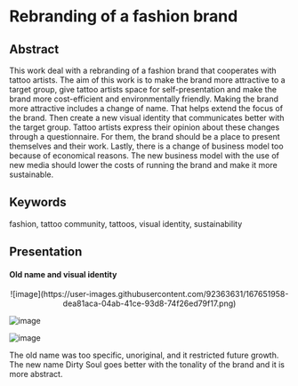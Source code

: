 # Rebranding of a fashion brand

## Abstract
This work deal with a rebranding of a fashion brand that cooperates with tattoo artists. The aim of this work is to make the brand more attractive to a target group, give tattoo artists space for self-presentation and make the brand more cost-efficient and environmentally friendly. Making the brand more attractive includes a change of name. That helps extend the focus of the brand. Then create a new visual identity that communicates better with the target group. Tattoo artists express their opinion about these changes through a questionnaire. For them, the brand should be a place to present themselves and their work. Lastly, there is a change of business model too because of economical reasons. The new business model with the use of new media should lower the costs of running the brand and make it more sustainable.

## Keywords
fashion, tattoo community, tattoos, visual identity, sustainability 

## Presentation
#### Old name and visual identity
<p align="center">
![image](https://user-images.githubusercontent.com/92363631/167651958-dea81aca-04ab-41ce-93d8-74f26ed79f17.png)
</p>

![image](https://user-images.githubusercontent.com/92363631/167651999-2ea77530-4b95-4a2f-a077-d2a4aaf4dc0d.png)

![image](https://user-images.githubusercontent.com/92363631/167652013-5038fd3c-f26c-4e21-9928-80694fe5c34b.png)

The old name was too specific, unoriginal, and it restricted future growth. The new name Dirty Soul goes better with the tonality of the brand and it is more abstract.
